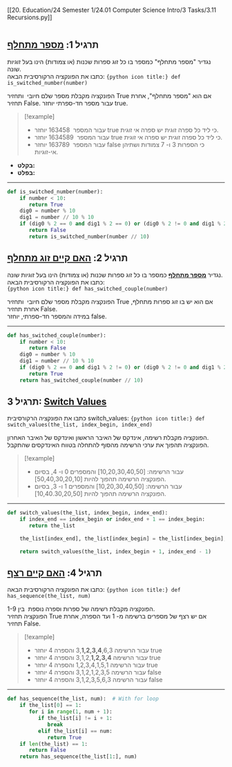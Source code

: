 [[20. Education/24 Semester 1/24.01 Computer Science Intro/3 Tasks/3.11 Recursions.py]]
```table-of-contents
```

## תרגיל 1: [מספר מתחלף](https://moodle.afeka.ac.il/mod/vpl/view.php?id=47831)
נגדיר "מספר מתחלף" כמספר בו כל זוג ספרות שכנות (או צמודות) הינו בעל זוגיות שונה.  
כתבו את הפונקציה הרקורסיבית הבאה:
`{python icon title:} def is_switched_number(number)`

הפונקציה מקבלת מספר שלם חיובי  ותחזיר True אם הוא "מספר מתחלף", אחרת תחזיר False.
עבור מספר חד-ספרתי יוחזר true.

> [!example]
> - עבור המספר  163458 יוחזר true כי ליד כל ספרה זוגית יש ספרה אי זוגית.
> - עבור המספר  1634589 יוחזר true כי ליד כל ספרה זוגית יש ספרה אי זוגית.
> - עבור המספר  163789 יוחזר false כי הספרות 3 ו- 7 צמודות ושתיהן אי-זוגיות.


- **בקלט:** 
- **בפלט:** 
___
```python title:Exercise1
def is_switched_number(number):  
    if number < 10:  
       return True  
    dig0 = number % 10  
    dig1 = number // 10 % 10  
    if (dig0 % 2 == 0 and dig1 % 2 == 0) or (dig0 % 2 != 0 and dig1 % 2 != 0):  
       return False  
       return is_switched_number(number // 10)
```

## תרגיל 2: [האם קיים זוג מתחלף](https://moodle.afeka.ac.il/mod/vpl/view.php?id=47838)
נגדיר **[מספר מתחלף](https://moodle.afeka.ac.il/mod/vpl/view.php?id=47831 "מספר מתחלף")** כמספר בו כל זוג ספרות שכנות (או צמודות) הינו בעל זוגיות שונה.  
כתבו את הפונקציה הרקורסיבית הבאה:  
`{python icon title:} def has_switched_couple(number)  `

הפונקציה מקבלת מספר שלם חיובי  ותחזיר True אם הוא יש בו זוג ספרות מתחלף, אחרת תחזיר False.  
במידה והמספר חד-ספרתי, יוחזר false.
___
```python title:Exercise2
def has_switched_couple(number):  
    if number < 10:  
       return False  
    dig0 = number % 10  
    dig1 = number // 10 % 10  
    if (dig0 % 2 == 0 and dig1 % 2 != 0) or (dig0 % 2 != 0 and dig1 % 2 == 0):  
       return True  
    return has_switched_couple(number // 10)
```

## תרגיל 3: [Switch Values](https://moodle.afeka.ac.il/mod/vpl/view.php?id=47867)
כתבו את הפונקציה הרקורסיבית switch_values:
`{python icon title:} def switch_values(the_list, index_begin, index_end)`

הפונקציה מקבלת רשימה, אינדקס של האיבר הראשון ואינדקס של האיבר האחרון.  
הפונקציה תהפוך את ערכי הרשימה מהסוף להתחלה בטווח האינדקסים שהתקבל.

> [!example]
> - עבור הרשימה: [10,20,30,40,50] והמספרים 0 ו- 4, בסיום הפונקציה הרשימה תהפוך להיות [50,40,30,20,10].  
> - עבור הרשימה: [10,20,30,40,50] והמספרים 1 ו- 3, בסיום הפונקציה הרשימה תהפוך להיות [10,40.30,20,50].

___
```python title:Exercise3
def switch_values(the_list, index_begin, index_end):  
    if index_end == index_begin or index_end + 1 == index_begin:  
       return the_list  
      
    the_list[index_end], the_list[index_begin] = the_list[index_begin], the_list[index_end]  
      
    return switch_values(the_list, index_begin + 1, index_end - 1)
```

## תרגיל 4: [האם קיים רצף](https://moodle.afeka.ac.il/mod/vpl/view.php?id=47874)
כתבו את הפונקציה הרקורסיבית הבאה:
`{python icon title:} def has_sequence(the_list, num)`

הפונקציה מקבלת רשימה של ספרות וספרה נוספת  בין 1-9.  
הפונקציה תחזיר True אם יש רצף של מספרים ברשימה מ- 1 ועד הספרה, אחרת תחזיר False.

> [!example]
> - עבור הרשימה 3,**1,2,3,4**,6,3 והספרה 4 יוחזר true  
> - עבור הרשימה 3,1,2,**1,2,3,4** והספרה 4 יוחזר true  
> - עבור הרשימה 1,2,3,4,1,5,1 והספרה 4 יוחזר true  
> - עבור הרשימה 3,1,2,1,2,3,5 והספרה 4 יוחזר false  
> - עבור הרשימה 3,1,2,3,5,6,3 והספרה 4 יוחזר false

___
```python title:Exercise4
def has_sequence(the_list, num):  # With for loop  
    if the_list[0] == 1:  
       for i in range(1, num + 1):  
          if the_list[i] != i + 1:  
             break  
          elif the_list[i] == num:  
             return True  
    if len(the_list) == 1:  
       return False  
    return has_sequence(the_list[1:], num)
```

